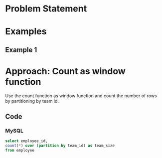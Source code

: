 # Problem Statement

# Examples
## Example 1

# Approach: Count as window function
Use the count function as window function and count the number of rows by partitioning by team id.
## Code
### MySQL
```sql
select employee_id, 
count(*) over (partition by team_id) as team_size
from employee
```